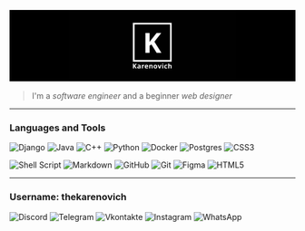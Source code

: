 ![Header](https://github.com/thekarenovich/thekarenovich/blob/main/asserts/111.jpg)
> I'm a *software engineer* and a beginner *web designer*
_____
### Languages and Tools 
![Django](https://img.shields.io/badge/django-%23092E20.svg?style=for-the-badge&logo=django&logoColor=white)
![Java](https://img.shields.io/badge/java-%23ED8B00.svg?style=for-the-badge&logo=java&logoColor=white)
![C++](https://img.shields.io/badge/c++-%2300599C.svg?style=for-the-badge&logo=c%2B%2B&logoColor=white)
![Python](https://img.shields.io/badge/python-%2300599C.svg?style=for-the-badge&logo=python&logoColor=white)
![Docker](https://img.shields.io/badge/docker-%2300599C.svg?style=for-the-badge&logo=docker&logoColor=white)
![Postgres](https://img.shields.io/badge/postgres-%2300599C.svg?style=for-the-badge&logo=postgresql&logoColor=white)
![CSS3](https://img.shields.io/badge/css3-%2300599C.svg?style=for-the-badge&logo=css3&logoColor=white)

![Shell Script](https://img.shields.io/badge/shell_script-%23121011.svg?style=for-the-badge&logo=gnu-bash&logoColor=white)
![Markdown](https://img.shields.io/badge/markdown-%23121011.svg?style=for-the-badge&logo=markdown&logoColor=white)
![GitHub](https://img.shields.io/badge/github-%23121011.svg?style=for-the-badge&logo=github&logoColor=white)
![Git](https://img.shields.io/badge/git-%23F05033.svg?style=for-the-badge&logo=git&logoColor=white)
![Figma](https://img.shields.io/badge/figma-%23F05033.svg?style=for-the-badge&logo=figma&logoColor=white)
![HTML5](https://img.shields.io/badge/html5-%23F05033.svg?style=for-the-badge&logo=html5&logoColor=white)
_________________________________________________
### Username: thekarenovich
![Discord](https://img.shields.io/badge/Discord-%237289DA.svg?style=for-the-badge&logo=discord&logoColor=white)
![Telegram](https://img.shields.io/badge/Telegram-2CA5E0?style=for-the-badge&logo=telegram&logoColor=white)
![Vkontakte](https://img.shields.io/badge/Vkontakte-blue?style=for-the-badge&logo=VK&&logoColor=white)
![Instagram](https://img.shields.io/badge/Instagram-%23E4405F.svg?style=for-the-badge&logo=Instagram&logoColor=white)
![WhatsApp](https://img.shields.io/badge/WhatsApp-25D366?style=for-the-badge&logo=whatsapp&logoColor=white)


[comment]: <hello, world!!!>

